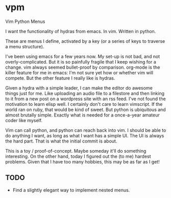 # vpm
Vim Python Menus

I want the functionality of hydras from emacs. In vim. Written in python.

These are menus I define, activated by a key (or a series of keys to traverse a
menu structure). 

I've been using emacs for a few years now. My set-up is not bad, and not
overly-complicated. But it is so painfully fragile that I keep wishing for a
change. vim always seemed bullet-proof by comparison. org-mode is the killer
feature for me in emacs: I'm not sure yet how or whether vim will compete. But
the other feature I really like is hydras.

Given a hydra with a simple leader, I can make the editor do awesome things just
for me. Like uploading an audio file to a filestore and then linking to it from
a new post on a wordpress site with an rss feed. I've not found the motivation
to learn elisp well. I certainly don't care to learn vimscript. If the world ran
on ruby, that would be kind of sweet. But python is ubiquitous and almost
brutally simple. Exactly what is needed for a once-a-year amateur coder like myself.

Vim can call python, and python can reach back into vim. I should be able to do
anything I want, as long as what I want has a simple UI. The UI is always the
hard part. That is what the initial commit is about.

This is a toy / proof-of-concept. Maybe someday it'll do something interesting.
On the other hand, today I figured out the (to me) hardest problems. Given that
I have too many hobbies, this may be as far as I get!

TODO
-----
- Find a slightly elegant way to implement nested menus.


